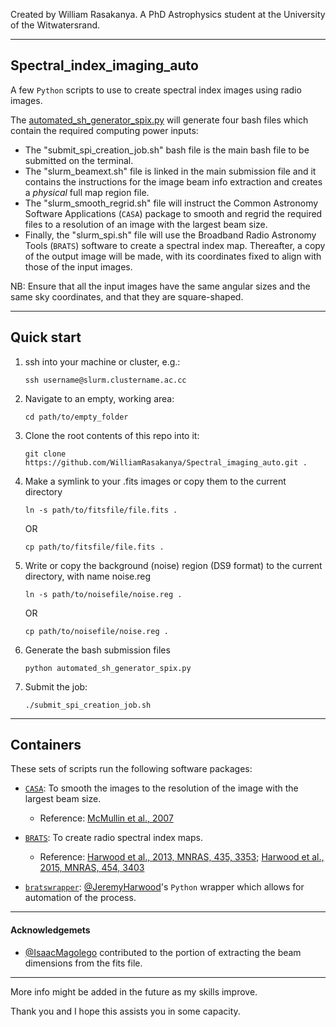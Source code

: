 Created by William Rasakanya. A PhD Astrophysics student at the University of the Witwatersrand.

---

## Spectral_index_imaging_auto
A few `Python` scripts to use to create spectral index images using radio images.

The [automated_sh_generator_spix.py](https://github.com/WilliamRasakanya/Spectral_imaging_auto/blob/main/automated_sh_generator_spix.py) will generate four bash files which contain the required computing power inputs:
  * The "submit_spi_creation_job.sh" bash file is the main bash file to be submitted on the terminal.
  * The "slurm_beamext.sh" file is linked in the main submission file and it contains the instructions for the image beam info extraction and creates a _physical_ full map region file. 
  * The "slurm_smooth_regrid.sh" file will instruct the Common Astronomy Software Applications (`CASA`) package to smooth and regrid the required files to a resolution of an image with the largest beam size.
  * Finally, the "slurm_spi.sh" file will use the Broadband Radio Astronomy Tools (`BRATS`) software to create a spectral index map. Thereafter, a copy of the output image will be made, with its coordinates fixed to align with those of the input images.

NB: Ensure that all the input images have the same angular sizes and the same sky coordinates, and that they are square-shaped.

 ---
 
 ## Quick start
 1. ssh into your machine or cluster, e.g.:
    ```
    ssh username@slurm.clustername.ac.cc
    ```
 2. Navigate to an empty, working area:
    ```
    cd path/to/empty_folder
    ```
 3. Clone the root contents of this repo into it:
    ```
    git clone https://github.com/WilliamRasakanya/Spectral_imaging_auto.git .
    ```
 4. Make a symlink to your .fits images or copy them to the current directory
    ```
    ln -s path/to/fitsfile/file.fits .
    ```
    OR
    ```
    cp path/to/fitsfile/file.fits .
    ```
 5. Write or copy the background (noise) region (DS9 format) to the current directory, with name noise.reg
    ```
    ln -s path/to/noisefile/noise.reg .
    ```
    OR
    ```
    cp path/to/noisefile/noise.reg .
    ```
 6. Generate the bash submission files
    ```
    python automated_sh_generator_spix.py
    ```
 7. Submit the job:
    ``` 
    ./submit_spi_creation_job.sh
    ```
 
 
 ---
 
 ## Containers
 
 These sets of scripts run the following software packages:
 * [`CASA`](https://casa.nrao.edu/): To smooth the images to the resolution of the image with the largest beam size.
   * Reference: [McMullin et al., 2007](https://ui.adsabs.harvard.edu/abs/2007ASPC..376..127M/abstract)
 
 * [`BRATS`](http://www.askanastronomer.co.uk/brats/): To create radio spectral index maps.
   * Reference: [Harwood et al., 2013, MNRAS, 435, 3353](http://mnras.oxfordjournals.org/content/435/4/3353); [Harwood et al., 2015, MNRAS, 454, 3403](http://mnras.oxfordjournals.org/content/454/4/3403)
  
 * [`bratswrapper`](https://github.com/JeremyHarwood/bratswrapper): [@JeremyHarwood](https://github.com/JeremyHarwood)'s `Python` wrapper which allows for automation of the process.
 ---
#### Acknowledgemets
 
* [@IsaacMagolego](https://github.com/IsaacMagolego) contributed to the portion of extracting the beam dimensions from the fits file.
 ---
 
 More info might be added in the future as my skills improve.
 
 Thank you and I hope this assists you in some capacity.
